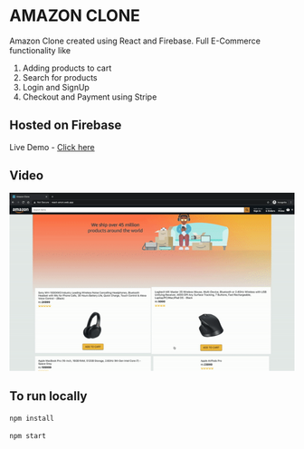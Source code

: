 # AMAZON CLONE

Amazon Clone created using React and Firebase.
Full E-Commerce functionality like

1.  Adding products to cart
2.  Search for products
3.  Login and SignUp
4.  Checkout and Payment using Stripe

## Hosted on Firebase

Live Demo - [Click here](https://react-amzn.web.app/)

## Video

<img src="./video/amazon.gif" alt="Demo">

## To run locally

`npm install`

`npm start`
